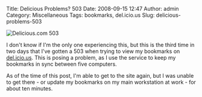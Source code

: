 Title: Delicious Problems? 503
Date: 2008-09-15 12:47
Author: admin
Category: Miscellaneous
Tags: bookmarks, del.icio.us
Slug: delicious-problems-503

![Delicious.com 503](http://www.jasonantman.com/GFX/delicious.png)

I don't know if I'm the only one experiencing this, but this is the
third time in two days that I've gotten a 503 when trying to view my
bookmarks on [del.icio.us](http://del.icio.us). This is posing a
problem, as I use the service to keep my bookmarks in sync between five
computers.

As of the time of this post, I'm able to get to the site again, but I
was unable to get there - or update my bookmarks on my main workstation
at work - for about ten minutes.
